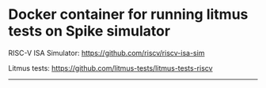 # Docker container for running litmus tests on Spike simulator

RISC-V ISA Simulator: https://github.com/riscv/riscv-isa-sim

Litmus tests: https://github.com/litmus-tests/litmus-tests-riscv

-------------------------------------------------------------------------------------------------------------------

